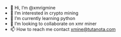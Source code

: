 - 👋 Hi, I’m @xmrigmine
- 👀 I’m interested in crypto mining
- 🌱 I’m currently learning python
- 💞️ I’m looking to collaborate on xmr miner
- 📫 How to reach me contact xmine@tutanota.com

<!---
xmrigmine/xmrigmine is a ✨ special ✨ repository because its `README.md` (this file) appears on your GitHub profile.
You can click the Preview link to take a look at your changes.
--->
